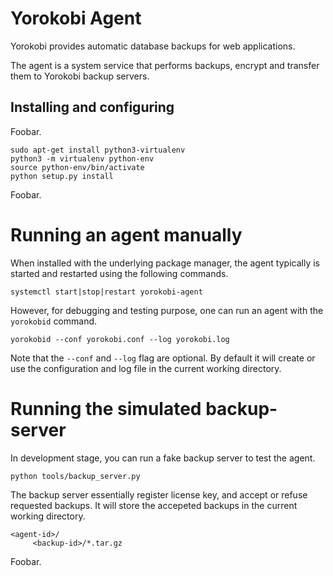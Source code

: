 # Yorokobi Agent

Yorokobi provides automatic database backups for web applications.

The agent is a system service that performs backups, encrypt and
transfer them to Yorokobi backup servers.

## Installing and configuring

Foobar.

```
sudo apt-get install python3-virtualenv
python3 -m virtualenv python-env
source python-env/bin/activate
python setup.py install
```

Foobar.

# Running an agent manually

When installed with the underlying package manager, the agent typically 
is started and restarted using the following commands.

    systemctl start|stop|restart yorokobi-agent
    
However, for debugging and testing purpose, one can run an agent with 
the `yorokobid` command.

    yorokobid --conf yorokobi.conf --log yorokobi.log
    
Note that the `--conf` and `--log` flag are optional. By default it will 
create or use the configuration and log file in the current working 
directory.

# Running the simulated backup-server

In development stage, you can run a fake backup server to test the 
agent.

    python tools/backup_server.py

The backup server essentially register license key, and accept or 
refuse requested backups. It will store the accepeted backups in the 
current working directory.

    <agent-id>/
         <backup-id>/*.tar.gz
         
Foobar.
